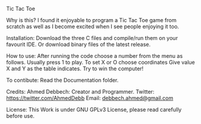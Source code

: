 Tic Tac Toe


Why is this?
I found it enjoyable to program a Tic Tac Toe game from scratch as well as I become excited when I see people enjoying it too.

Installation:
Download the three C files and compile/run them on your favourit IDE.
Or download binary files of the latest release.

How to use:
After running the code choose a number from the menu as follows.
Usually press 1 to play.
To set X or O choose coordinates 
Give value X and Y as the table indicates. 
Try to win the computer!

To contibute:
Read the Documentation folder.

Credits:
Ahmed Debbech: Creator and Programmer.
Twitter: https://twitter.com/AhmedDebb
Email: debbech.ahmed@gmail.com

License:
This Work is under GNU GPLv3 License, please read carefully before use.



